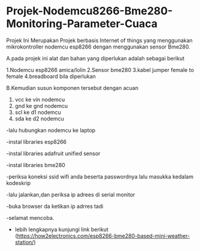 # Projek-Nodemcu8266-Bme280-Monitoring-Parameter-Cuaca
Projek Ini Merupakan Projek berbasis Internet of things yang menggunakan mikrokontroller nodemcu esp8266 dengan menggunakan sensor Bme280.

A.pada projek ini alat dan bahan yang diperlukan adalah sebagai berikut

1.Nodemcu esp8266 amica/lolin
2.Sensor bme280
3.kabel jumper female to female
4.breadboard bila diperlukan

B.Kemudian susun komponen tersebut dengan acuan
1. vcc ke vin nodemcu
2. gnd ke gnd nodemcu
3. scl ke d1 nodemcu
4. sda ke d2 nodemcu

-lalu hubungkan nodemcu ke laptop 

-instal libraries esp8266

-instal libraries adafruit unified sensor

-instal libraries bme280

-periksa koneksi ssid wifi anda beserta passwordnya lalu masukka kedalam kodeskrip

-lalu jalankan,dan periksa ip adrees di serial monitor

-buka browser da ketikan ip adrres tadi

-selamat mencoba.

- lebih lengkapnya kunjungi link berikut (https://how2electronics.com/esp8266-bme280-based-mini-weather-station/)



